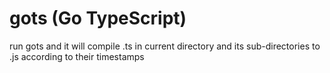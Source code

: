 # gots (Go TypeScript)
run gots and it will compile .ts in current directory and its sub-directories to .js according to their timestamps
